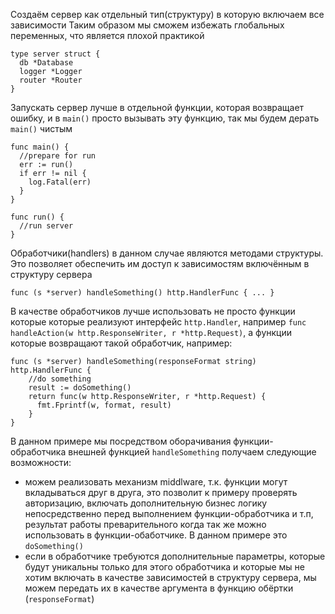 Создаём сервер как отдельный тип(структуру) в которую включаем все зависимости
Таким образом мы сможем избежать глобальных переменных, что является плохой практикой
```
type server struct {
  db *Database
  logger *Logger
  router *Router
}
```

Запускать сервер лучше в отдельной функции, которая возвращает ошибку, и в `main()` просто вызывать эту функцию, так мы будем дерать `main()` чистым

```
func main() {
  //prepare for run
  err := run()
  if err != nil {
    log.Fatal(err)
  }
}

func run() {
  //run server
}

```

Обработчики(handlers) в данном случае являются методами структуры. 
Это позволяет обеспечить им доступ к зависимостям включённым в структуру сервера 
```
func (s *server) handleSomething() http.HandlerFunc { ... }
```

В качестве обработчиков лучше использовать не просто функции которые которые реализуют интерфейс `http.Handler`, 
например `func handleAction(w http.ResponseWriter, r *http.Request)`,
а функции которые возвращают такой обработчик, например:
```
func (s *server) handleSomething(responseFormat string) http.HandlerFunc {
    //do something
    result := doSomething()
    return func(w http.ResponseWriter, r *http.Request) {
      fmt.Fprintf(w, format, result)
    }
}
```
В данном примере мы посредством оборачивания функции-обработчика внешней функцией `handleSomething` получаем следующие возможности:
* можем реализовать механизм middlware, т.к. функции могут вкладываться друг в друга, это позволит к примеру проверять авторизацию, включать дополнительную бизнес логику непосредственно перед выполнением функции-обработчика и т.п, результат работы преварительного когда так же можно использовать в функции-обаботчике. В данном примере это `doSomething()`
* если в обработчике требуются дополнительные параметры, которые будут уникальны только для этого обработчика и которые мы не хотим включать в качестве зависимостей в структуру сервера, мы можем передать их в качестве аргумента в функцию обёртки (`responseFormat`)

